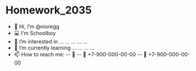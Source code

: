 # Homework_2035
- 👋 Hi, I’m @nioregg
- 💻 I'm Schoolboy
- 👀 I’m interested in ... ...  ... ... ...
- 🌱 I’m currently learning ... ... ... ...
- 📫 How to reach me:
-- 📨 
-- 📱 +7-900-000-00-00
-- 📱 +7-900-000-00-00
